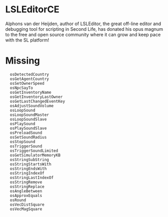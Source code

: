 # LSLEditorCE
Alphons van der Heijden, author of LSLEditor, the great off-line editor and debugging tool for scripting in Second Life, has donated his opus magnum to the free and open source community where it can grow and keep pace with the SL platform!

# Missing

      osDetectedCountry 
      osGetAgentCountry 
      osSetOwnerSpeed 
      osNpcSayTo 
      osGetInventoryName 
      osGetInventoryLastOwner 
      osGetLastChangedEventKey 
      osAdjustSoundVolume 
      osLoopSound 
      osLoopSoundMaster 
      osLoopSoundSlave 
      osPlaySound  
      osPlaySoundSlave 
      osPreloadSound 
      osSetSoundRadius 
      osStopSound 
      osTriggerSound 
      osTriggerSoundLimited  
      osGetSimulatorMemoryKB 
      osStringSubString 
      osStringStartsWith  
      osStringEndsWith 
      osStringIndexOf 
      osStringLastIndexOf 
      osStringRemove 
      osStringReplace  
      osAngleBetween 
      osApproxEquals 
      osRound 
      osVecDistSquare 
      osVecMagSquare 
